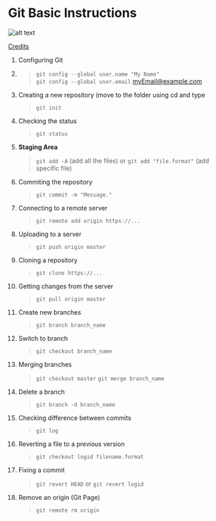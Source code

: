 # Git Basic Instructions

![alt text](https://github.githubassets.com/images/modules/logos_page/GitHub-Mark.png)   

[Credits](https://tutorialzine.com/2016/06/learn-git-in-30-minutes)
1. Configuring Git
2. > `git config --global user.name "My Name"`   
   > `git config --global user.email` myEmail@example.com
3. Creating a new repository (move to the folder using cd and type
   > `git init`
4. Checking the status  
   > `git status`
5.  **Staging Area** 
    > `git add -A` (add all the files) or
    > `git add "file.format"` (add specific file)
6.  Commiting the repository
    > `git commit -m "Message."`
7.  Connecting to a remote server
    > `git remote add origin https://...`
8. Uploading to a server
    > `git push origin master`
9. Cloning a repository
    > `git clone https://...`
10. Getting changes from the server
    > `git pull origin master`
11. Create new branches
    > `git branch branch_name`
12. Switch to branch
    > `git checkout branch_name`
13. Merging branches
    > `git checkout master`
    > `git merge branch_name`
14. Delete a branch
    > `git branch -d branch_name`
15. Checking difference between commits
    > `git log`
16. Reverting a file to a previous version
    > `git checkout logid filename.format`
17. Fixing a commit
    > `git revert HEAD` or `git revert logid`
18. Remove an origin (Git Page)
    > `git remote rm origin`
